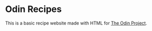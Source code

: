 # Odin Recipes

This is a basic recipe website made with HTML for [The Odin Project](https://www.theodinproject.com).